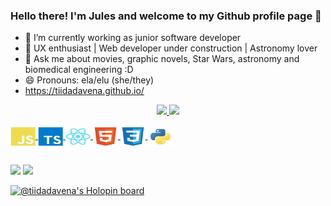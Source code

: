 ### Hello there! I'm Jules and welcome to my Github profile page 👋


- 🔭 I’m currently working as junior software developer
- 🌱 UX enthusiast | Web developer under construction | Astronomy lover
- 💬 Ask me about movies, graphic novels, Star Wars, astronomy and biomedical engineering :D
- 😄 Pronouns: ela/elu (she/they)
- https://tiidadavena.github.io/

<div align="center">
  <a href="https://github.com/tiidadavena">
  <img height="180em" src="https://github-readme-stats.vercel.app/api?username=tiidadavena&show_icons=true&theme=dark&include_all_commits=true&count_private=true"/>
  <img height="180em" src="https://github-readme-stats.vercel.app/api/top-langs/?username=tiidadavena&layout=compact&langs_count=7&theme=dark"/>
</div>
<div style="display: inline_block"><br>
  <img align="center" alt="Jules-Js" height="30" width="40" src="https://raw.githubusercontent.com/devicons/devicon/master/icons/javascript/javascript-plain.svg">
  <img align="center" alt="Jules-Ts" height="30" width="40" src="https://raw.githubusercontent.com/devicons/devicon/master/icons/typescript/typescript-plain.svg">
  <img align="center" alt="Jules-React" height="30" width="40" src="https://raw.githubusercontent.com/devicons/devicon/master/icons/react/react-original.svg">
  <img align="center" alt="Jules-HTML" height="30" width="40" src="https://raw.githubusercontent.com/devicons/devicon/master/icons/html5/html5-original.svg">
  <img align="center" alt="Jules-CSS" height="30" width="40" src="https://raw.githubusercontent.com/devicons/devicon/master/icons/css3/css3-original.svg">
  <img align="center" alt="Jules-Python" height="30" width="40" src="https://raw.githubusercontent.com/devicons/devicon/master/icons/python/python-original.svg">

  
  ##
 
<div> 

  <a href = "mailto:tiidadavena@proton.me"><img src="https://img.shields.io/badge/-Protonmail-%23333?style=for-the-badge&logo=outlook&logoColor=white" target="_blank"></a>
  <a href="https://www.linkedin.com/in/julianabarroslima" target="_blank"><img src="https://img.shields.io/badge/-LinkedIn-%230077B5?style=for-the-badge&logo=linkedin&logoColor=white" target="_blank"></a> 
 
</div>
  
   [![@tiidadavena's Holopin board](https://holopin.me/tiidadavena)](https://holopin.io/@tiidadavena)
